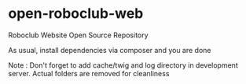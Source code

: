 # open-roboclub-web
Roboclub Website Open Source Repository

As usual, install dependencies via composer and you are done

Note :
Don't forget to add cache/twig and log directory in development server.
Actual folders are removed for cleanliness
